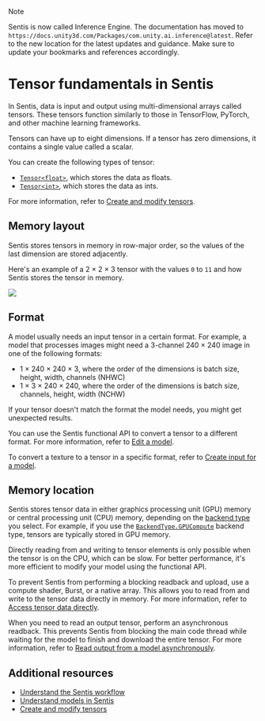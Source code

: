 > [!NOTE]
> Sentis is now called Inference Engine. The documentation has moved to `https://docs.unity3d.com/Packages/com.unity.ai.inference@latest`. Refer to the new location for the latest updates and guidance. Make sure to update your bookmarks and references accordingly.

# Tensor fundamentals in Sentis

In Sentis, data is input and output using multi-dimensional arrays called tensors. These tensors function similarly to those in TensorFlow, PyTorch, and other machine learning frameworks.

Tensors can have up to eight dimensions. If a tensor has zero dimensions, it contains a single value called a scalar.

You can create the following types of tensor:

- [`Tensor<float>`](xref:Unity.Sentis.Tensor`1), which stores the data as floats.
- [`Tensor<int>`](xref:Unity.Sentis.Tensor`1), which stores the data as ints.

For more information, refer to [Create and modify tensors](do-basic-tensor-operations.md).

## Memory layout

Sentis stores tensors in memory in row-major order, so the values of the last dimension are stored adjacently.

Here's an example of a 2 × 2 × 3 tensor with the values `0` to `11` and how Sentis stores the tensor in memory.

![](images/tensor-memory-layout.svg)

## Format

A model usually needs an input tensor in a certain format. For example, a model that processes images might need a 3-channel 240 × 240 image in one of the following formats:

- 1 × 240 × 240 × 3, where the order of the dimensions is batch size, height, width, channels (NHWC)
- 1 × 3 × 240 × 240, where the order of the dimensions is batch size, channels, height, width (NCHW)

If your tensor doesn't match the format the model needs, you might get unexpected results.

You can use the Sentis functional API to convert a tensor to a different format. For more information, refer to [Edit a model](edit-a-model.md).

To convert a texture to a tensor in a specific format, refer to [Create input for a model](create-an-input-tensor.md).

## Memory location

Sentis stores tensor data in either graphics processing unit (GPU) memory or central processing unit (CPU) memory, depending on the [backend type](create-an-engine.md#back-end-types) you select. For example, if you use the [`BackendType.GPUCompute`](xref:Unity.Sentis.BackendType.GPUCompute) backend type, tensors are typically stored in GPU memory.

Directly reading from and writing to tensor elements is only possible when the tensor is on the CPU, which can be slow. For better performance, it's more efficient to modify your model using the functional API.

To prevent Sentis from performing a blocking readback and upload, use a compute shader, Burst, or a native array. This allows you to read from and write to the tensor data directly in memory. For more information, refer to [Access tensor data directly](access-tensor-data-directly.md).

When you need to read an output tensor, perform an asynchronous readback. This prevents Sentis from blocking the main code thread while waiting for the model to finish and download the entire tensor. For more information, refer to [Read output from a model asynchronously](read-output-async.md).

## Additional resources

- [Understand the Sentis workflow](understand-sentis-workflow.md)
- [Understand models in Sentis](models-concept.md)
- [Create and modify tensors](do-basic-tensor-operations.md)

